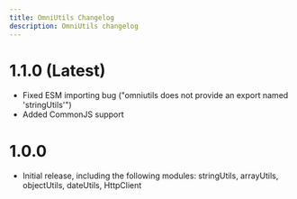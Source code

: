 ```yaml
---
title: OmniUtils Changelog
description: OmniUtils changelog
---
```


# 1.1.0 (Latest)
* Fixed ESM importing bug ("omniutils does not provide an export named 'stringUtils'")
* Added CommonJS support

# 1.0.0
* Initial release, including the following modules: stringUtils, arrayUtils, objectUtils, dateUtils, HttpClient
